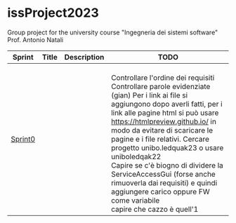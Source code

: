 # issProject2023
Group project for the university course "Ingegneria dei sistemi software" Prof. Antonio Natali

| Sprint              | Title | Description | TODO                                                                                                                                                                                                                                                                                                                                                                                                                                                                                                                                                                                     |
|---------------------|-------|-------------|------------------------------------------------------------------------------------------------------------------------------------------------------------------------------------------------------------------------------------------------------------------------------------------------------------------------------------------------------------------------------------------------------------------------------------------------------------------------------------------------------------------------------------------------------------------------------------------|
| [Sprint0](Sprint0/) |       |             | <br/>Controllare l'ordine dei requisiti<br/>Controllare parole evidenziate (gian) Per i link ai file si aggiungono dopo averli fatti, per i link alle pagine html si può usare https://htmlpreview.github.io/ in modo da evitare di scaricare le pagine e i file relativi. Cercare progetto unibo.ledquak23 o usare uniboledqak22<br/> Capire se c'è biogno di dividere la ServiceAccessGui (forse anche rimuoverla dai requisiti) e quindi aggiungere carico oppure FW come variabile<br/>capire che cazzo è quell'1 |